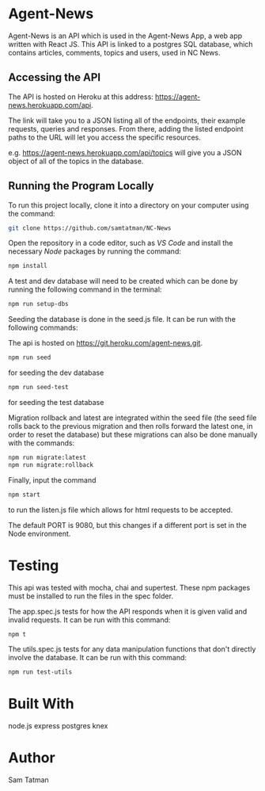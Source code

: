 # Agent-News

Agent-News is an API which is used in the Agent-News App, a web app written with React JS. This API is linked to a postgres SQL database, which contains articles, comments, topics and users, used in NC News.

## Accessing the API

The API is hosted on Heroku at this address: https://agent-news.herokuapp.com/api.

The link will take you to a JSON listing all of the endpoints, their example requests, queries and responses. From there, adding the listed endpoint paths to the URL will let you access the specific resources.

e.g. https://agent-news.herokuapp.com/api/topics will give you a JSON object of all of the topics in the database.

## Running the Program Locally

To run this project locally, clone it into a directory on your computer using the command:

```bash
git clone https://github.com/samtatman/NC-News
```

Open the repository in a code editor, such as _VS Code_ and install the necessary _Node_ packages by running the command:

```bash
npm install
```

A test and dev database will need to be created which can be done by running the following command in the terminal:

```bash
npm run setup-dbs
```

Seeding the database is done in the seed.js file. It can be run with the following commands:

The api is hosted on https://git.heroku.com/agent-news.git.

```bash
npm run seed
```

for seeding the dev database

```bash
npm run seed-test
```

for seeding the test database

Migration rollback and latest are integrated within the seed file (the seed file rolls back to the previous migration and then rolls forward the latest one, in order to reset the database) but these migrations can also be done manually with the commands:

```bash
npm run migrate:latest
npm run migrate:rollback
```

Finally, input the command

```bash
npm start
```

to run the listen.js file which allows for html requests to be accepted.

The default PORT is 9080, but this changes if a different port is set in the Node environment.

# Testing

This api was tested with mocha, chai and supertest. These npm packages must be installed to run the files in the spec folder.

The app.spec.js tests for how the API responds when it is given valid and invalid requests. It can be run with this command:

```bash
npm t
```

The utils.spec.js tests for any data manipulation functions that don't directly involve the database. It can be run with this command:

```bash
npm run test-utils
```

# Built With

node.js
express
postgres
knex

# Author

Sam Tatman
